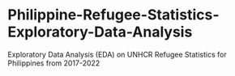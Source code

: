 # Philippine-Refugee-Statistics-Exploratory-Data-Analysis
Exploratory Data Analysis (EDA) on UNHCR Refugee Statistics for Philippines from 2017-2022
